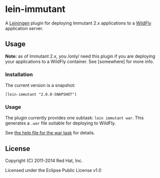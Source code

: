 # lein-immutant

A [Leiningen](http://leiningen.org/) plugin for deploying Immutant 2.x
applications to a [WildFly](http://wildfly.org/) application server.

## Usage

**Note:** as of Immutant 2.x, you /only/ need this plugin if you are
deploying your applications to a WildFly container. See [somewhere]
for more info.

### Installation

The current version is a snapshot:

    [lein-immutant "2.0.0-SNAPSHOT"]

### Usage

The plugin currently provides one subtask: `lein immutant war`. This
generates a `.war` file suitable for deploying to WildFly.

See
[the help file for the war task](resources/leiningen/help/immutant-war.md)
for details.

## License

Copyright (C) 2011-2014 Red Hat, Inc.

Licensed under the Eclipse Public License v1.0
